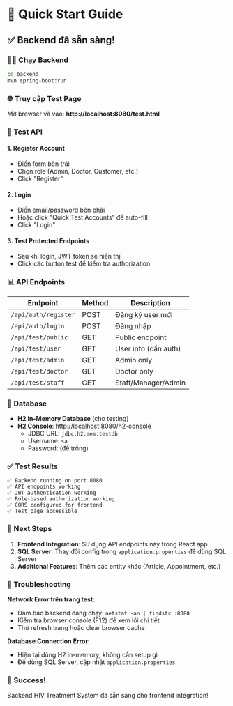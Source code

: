 # 🚀 Quick Start Guide

## ✅ Backend đã sẵn sàng!

### 🏃‍♂️ Chạy Backend

```bash
cd backend
mvn spring-boot:run
```

### 🌐 Truy cập Test Page

Mở browser và vào: **http://localhost:8080/test.html**

### 🧪 Test API

#### 1. **Register Account**
- Điền form bên trái
- Chọn role (Admin, Doctor, Customer, etc.)
- Click "Register"

#### 2. **Login**
- Điền email/password bên phải
- Hoặc click "Quick Test Accounts" để auto-fill
- Click "Login"

#### 3. **Test Protected Endpoints**
- Sau khi login, JWT token sẽ hiển thị
- Click các button test để kiểm tra authorization

### 📊 API Endpoints

| Endpoint | Method | Description |
|----------|--------|-------------|
| `/api/auth/register` | POST | Đăng ký user mới |
| `/api/auth/login` | POST | Đăng nhập |
| `/api/test/public` | GET | Public endpoint |
| `/api/test/user` | GET | User info (cần auth) |
| `/api/test/admin` | GET | Admin only |
| `/api/test/doctor` | GET | Doctor only |
| `/api/test/staff` | GET | Staff/Manager/Admin |

### 🔧 Database

- **H2 In-Memory Database** (cho testing)
- **H2 Console**: http://localhost:8080/h2-console
  - JDBC URL: `jdbc:h2:mem:testdb`
  - Username: `sa`
  - Password: (để trống)

### ✅ Test Results

```
✅ Backend running on port 8080
✅ API endpoints working
✅ JWT authentication working
✅ Role-based authorization working
✅ CORS configured for frontend
✅ Test page accessible
```

### 🎯 Next Steps

1. **Frontend Integration**: Sử dụng API endpoints này trong React app
2. **SQL Server**: Thay đổi config trong `application.properties` để dùng SQL Server
3. **Additional Features**: Thêm các entity khác (Article, Appointment, etc.)

### 🐛 Troubleshooting

**Network Error trên trang test:**
- Đảm bảo backend đang chạy: `netstat -an | findstr :8080`
- Kiểm tra browser console (F12) để xem lỗi chi tiết
- Thử refresh trang hoặc clear browser cache

**Database Connection Error:**
- Hiện tại dùng H2 in-memory, không cần setup gì
- Để dùng SQL Server, cập nhật `application.properties`

### 🎉 Success!

Backend HIV Treatment System đã sẵn sàng cho frontend integration! 